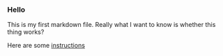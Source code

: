 ### Hello

This is my first markdown file.
Really what I want to know is whether this thing works?

Here are some [instructions](./firstPage.md)
